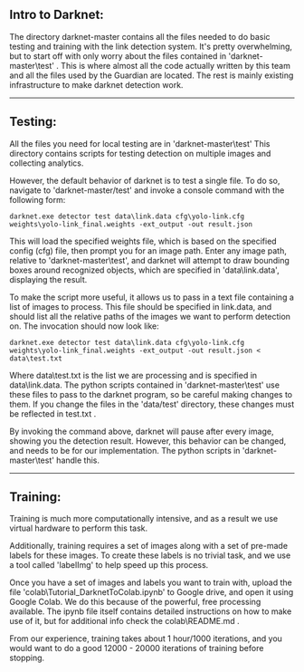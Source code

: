 ## Intro to Darknet:
    
The directory darknet-master contains all the files needed to do basic testing and training with the link detection system.
It's pretty overwhelming, but to start off with only worry about the files contained in 'darknet-master\test' . This is where
almost all the code actually written by this team and all the files used by the Guardian are located. The rest is mainly
existing infrastructure to make darknet detection work.

- - - -

## Testing:

All the files you need for local testing are in 'darknet-master\test'
This directory contains scripts for testing detection on multiple images and collecting analytics.


However, the default behavior of darknet is to test a single file. 
To do so, navigate to 'darknet-master/test' and invoke a console command with the following form:

`darknet.exe detector test data\link.data cfg\yolo-link.cfg weights\yolo-link_final.weights -ext_output -out result.json`

This will load the specified weights file, which is based on the specified config (cfg) file, then prompt you for an image path. 
Enter any image path, relative to 'darknet-master\test', and darknet will attempt to draw bounding boxes around recognized objects, 
which are specified in 'data\link.data', displaying the result.


To make the script more useful, it allows us to pass in a text file containing a list of images to process. This file should
be specified in link.data, and should list all the relative paths of the images we want to perform detection on. The invocation 
should now look like:

`darknet.exe detector test data\link.data cfg\yolo-link.cfg weights\yolo-link_final.weights -ext_output -out result.json < data\test.txt`

Where data\test.txt is the list we are processing and is specified in data\link.data. The python scripts contained in 
'darknet-master\test' use these files to pass to the darknet program, so be careful making changes to them. If you change the files
in the 'data/test' directory, these changes must be reflected in test.txt . 

By invoking the command above, darknet will pause after every image, showing you the detection result. However, this behavior can 
be changed, and needs to be for our implementation. The python scripts in 'darknet-master\test' handle this.

- - - -

## Training:
Training is much more computationally intensive, and as a result we use virtual hardware to perform this task. 

Additionally, training requires a set of images along with a set of pre-made labels for these images. To create these labels is no
trivial task, and we use a tool called 'labelImg' to help speed up this process.

Once you have a set of images and labels you want to train with, upload the file 'colab\Tutorial_DarknetToColab.ipynb' to Google drive,
and open it using Google Colab. We do this because of the powerful, free processing available. The ipynb file itself contains detailed
instructions on how to make use of it, but for additional info check the colab\README.md .

From our experience, training takes about 1 hour/1000 iterations, and you would want to do a good 12000 - 20000 iterations of training
before stopping.
